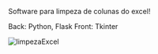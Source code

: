 Software para limpeza de colunas do excel! 

Back: Python, Flask
Front: Tkinter

![limpezaExcel](https://github.com/user-attachments/assets/ffac48cb-6153-4300-96dd-f639548f9b4a)
